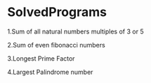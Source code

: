 # SolvedPrograms

1.Sum of all natural numbers multiples of 3 or 5

2.Sum of even fibonacci numbers

3.Longest Prime Factor

4.Largest Palindrome number
